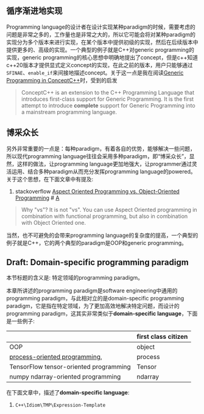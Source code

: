 

## 循序渐进地实现

Programming language的设计者在设计实现某种paradigm的时候，需要考虑的问题是非常之多的，工作量也是非常之大的，所以它可能会将对某种paradigm的实现分为多个版本来进行实现，在某个版本中提供初级的实现，然后在后续版本中提供更多的、高级的实现。一个典型的例子就是C++对generic programming的实现，generic programming的核心思想中明确地提出了concept，但是c++知道c++20版本才提供显式定义concept的实现，在此之前的版本，用户只能够通过`SFINAE`、`enable_if`来间接地描述concept。关于这一点是我在阅读[Generic Programming in ConceptC++](http://www.generic-programming.org/languages/conceptcpp.html)时，受到的启发

> ConceptC++ is an extension to the C++ Programming Language that introduces first-class support for Generic Programming. It is the first attempt to introduce **complete** support for Generic Programming into a mainstream programming language. 



## 博采众长

另外非常重要的一点是：每种paradigm，有着各自的优势，能够解决一些问题，所以现代programming language往往会采用多种paradigm，即“博采众长”，显然，这样的做法，让programming language更加地强大，让programmer通过灵活运用、结合多种paradigm从而充分发挥programming language的powered。关于这个思想，在下面文章中有提及:

1) stackoverflow [Aspect Oriented Programming vs. Object-Oriented Programming](https://stackoverflow.com/questions/232884/aspect-oriented-programming-vs-object-oriented-programming) # [A](https://stackoverflow.com/a/232918)

> Why "vs"? It is not "vs". You can use Aspect Oriented programming in combination with functional programming, but also in combination with Object Oriented one.

当然，也不可避免的会带来programming language的复杂度的提高，一个典型的例子就是C++，它的两个典型的paradigm是OOP和generic programming。









## Draft: Domain-specific programming paradigm

本节标题的含义是: 特定领域的programming paradigm。

本章所讲述的programming paradigm是software engineering中通用的programming paradigm，与此相对立的是domain-specific programming paradigm，它是指在特定领域，为了更加高效地解决特定问题，而设计的programming paradigm，这其实非常类似于**domain-specific language**，下面是一些例子: 

|                                                              | first class citizen |
| ------------------------------------------------------------ | ------------------- |
| OOP                                                          | object              |
| [process-oriented programming](https://en.wikipedia.org/wiki/Process-oriented_programming), | process             |
| TensorFlow tensor-oriented programming                       | Tensor              |
| numpy ndarray-oriented programming                           | ndarray             |

在下面文章中，描述了**domain-specific language**:

1) `C++\Idiom\TMP\Expression-Template`

